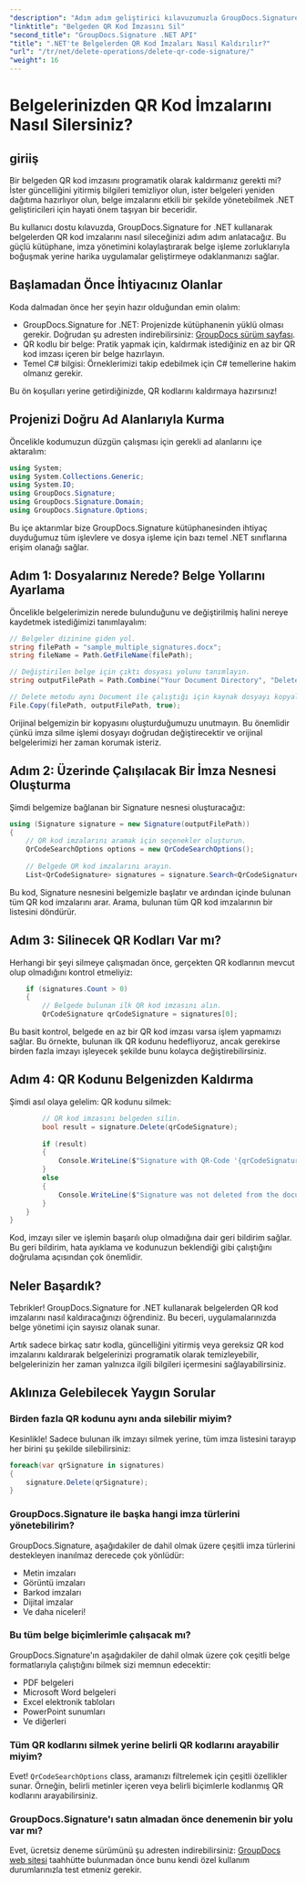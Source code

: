 ```yaml
---
"description": "Adım adım geliştirici kılavuzumuzla GroupDocs.Signature for .NET'i kullanarak belgelerinizden QR kod imzalarını kolayca nasıl sileceğinizi öğrenin."
"linktitle": "Belgeden QR Kod İmzasını Sil"
"second_title": "GroupDocs.Signature .NET API"
"title": ".NET'te Belgelerden QR Kod İmzaları Nasıl Kaldırılır?"
"url": "/tr/net/delete-operations/delete-qr-code-signature/"
"weight": 16
---
```


# Belgelerinizden QR Kod İmzalarını Nasıl Silersiniz?

## giriiş

Bir belgeden QR kod imzasını programatik olarak kaldırmanız gerekti mi? İster güncelliğini yitirmiş bilgileri temizliyor olun, ister belgeleri yeniden dağıtıma hazırlıyor olun, belge imzalarını etkili bir şekilde yönetebilmek .NET geliştiricileri için hayati önem taşıyan bir beceridir.

Bu kullanıcı dostu kılavuzda, GroupDocs.Signature for .NET kullanarak belgelerden QR kod imzalarını nasıl sileceğinizi adım adım anlatacağız. Bu güçlü kütüphane, imza yönetimini kolaylaştırarak belge işleme zorluklarıyla boğuşmak yerine harika uygulamalar geliştirmeye odaklanmanızı sağlar.

## Başlamadan Önce İhtiyacınız Olanlar

Koda dalmadan önce her şeyin hazır olduğundan emin olalım:

- GroupDocs.Signature for .NET: Projenizde kütüphanenin yüklü olması gerekir. Doğrudan şu adresten indirebilirsiniz: [GroupDocs sürüm sayfası](https://releases.groupdocs.com/signature/net/).
- QR kodlu bir belge: Pratik yapmak için, kaldırmak istediğiniz en az bir QR kod imzası içeren bir belge hazırlayın.
- Temel C# bilgisi: Örneklerimizi takip edebilmek için C# temellerine hakim olmanız gerekir.

Bu ön koşulları yerine getirdiğinizde, QR kodlarını kaldırmaya hazırsınız!

## Projenizi Doğru Ad Alanlarıyla Kurma

Öncelikle kodumuzun düzgün çalışması için gerekli ad alanlarını içe aktaralım:

```csharp
using System;
using System.Collections.Generic;
using System.IO;
using GroupDocs.Signature;
using GroupDocs.Signature.Domain;
using GroupDocs.Signature.Options;
```

Bu içe aktarımlar bize GroupDocs.Signature kütüphanesinden ihtiyaç duyduğumuz tüm işlevlere ve dosya işleme için bazı temel .NET sınıflarına erişim olanağı sağlar.

## Adım 1: Dosyalarınız Nerede? Belge Yollarını Ayarlama

Öncelikle belgelerimizin nerede bulunduğunu ve değiştirilmiş halini nereye kaydetmek istediğimizi tanımlayalım:

```csharp
// Belgeler dizinine giden yol.
string filePath = "sample_multiple_signatures.docx";
string fileName = Path.GetFileName(filePath);

// Değiştirilen belge için çıktı dosyası yolunu tanımlayın.
string outputFilePath = Path.Combine("Your Document Directory", "DeleteQRCode", fileName);

// Delete metodu aynı Document ile çalıştığı için kaynak dosyayı kopyalayın.
File.Copy(filePath, outputFilePath, true);
```

Orijinal belgemizin bir kopyasını oluşturduğumuzu unutmayın. Bu önemlidir çünkü imza silme işlemi dosyayı doğrudan değiştirecektir ve orijinal belgelerimizi her zaman korumak isteriz.

## Adım 2: Üzerinde Çalışılacak Bir İmza Nesnesi Oluşturma

Şimdi belgemize bağlanan bir Signature nesnesi oluşturacağız:

```csharp
using (Signature signature = new Signature(outputFilePath))
{
    // QR kod imzalarını aramak için seçenekler oluşturun.
    QrCodeSearchOptions options = new QrCodeSearchOptions();
    
    // Belgede QR kod imzalarını arayın.
    List<QrCodeSignature> signatures = signature.Search<QrCodeSignature>(options);
```

Bu kod, Signature nesnesini belgemizle başlatır ve ardından içinde bulunan tüm QR kod imzalarını arar. Arama, bulunan tüm QR kod imzalarının bir listesini döndürür.

## Adım 3: Silinecek QR Kodları Var mı?

Herhangi bir şeyi silmeye çalışmadan önce, gerçekten QR kodlarının mevcut olup olmadığını kontrol etmeliyiz:

```csharp
    if (signatures.Count > 0)
    {
        // Belgede bulunan ilk QR kod imzasını alın.
        QrCodeSignature qrCodeSignature = signatures[0];
```

Bu basit kontrol, belgede en az bir QR kod imzası varsa işlem yapmamızı sağlar. Bu örnekte, bulunan ilk QR kodunu hedefliyoruz, ancak gerekirse birden fazla imzayı işleyecek şekilde bunu kolayca değiştirebilirsiniz.

## Adım 4: QR Kodunu Belgenizden Kaldırma

Şimdi asıl olaya gelelim: QR kodunu silmek:

```csharp
        // QR kod imzasını belgeden silin.
        bool result = signature.Delete(qrCodeSignature);
        
        if (result)
        {
            Console.WriteLine($"Signature with QR-Code '{qrCodeSignature.Text}' and encode type '{qrCodeSignature.EncodeType.TypeName}' was deleted from document ['{fileName}'].");
        }
        else
        {
            Console.WriteLine($"Signature was not deleted from the document! Signature with QR-Code '{qrCodeSignature.Text}' and encode type '{qrCodeSignature.EncodeType.TypeName}' was not found!");
        }
    }
}
```

Kod, imzayı siler ve işlemin başarılı olup olmadığına dair geri bildirim sağlar. Bu geri bildirim, hata ayıklama ve kodunuzun beklendiği gibi çalıştığını doğrulama açısından çok önemlidir.

## Neler Başardık?

Tebrikler! GroupDocs.Signature for .NET kullanarak belgelerden QR kod imzalarını nasıl kaldıracağınızı öğrendiniz. Bu beceri, uygulamalarınızda belge yönetimi için sayısız olanak sunar.

Artık sadece birkaç satır kodla, güncelliğini yitirmiş veya gereksiz QR kod imzalarını kaldırarak belgelerinizi programatik olarak temizleyebilir, belgelerinizin her zaman yalnızca ilgili bilgileri içermesini sağlayabilirsiniz.

## Aklınıza Gelebilecek Yaygın Sorular

### Birden fazla QR kodunu aynı anda silebilir miyim?

Kesinlikle! Sadece bulunan ilk imzayı silmek yerine, tüm imza listesini tarayıp her birini şu şekilde silebilirsiniz:

```csharp
foreach(var qrSignature in signatures)
{
    signature.Delete(qrSignature);
}
```

### GroupDocs.Signature ile başka hangi imza türlerini yönetebilirim?

GroupDocs.Signature, aşağıdakiler de dahil olmak üzere çeşitli imza türlerini destekleyen inanılmaz derecede çok yönlüdür:
- Metin imzaları
- Görüntü imzaları
- Barkod imzaları
- Dijital imzalar
- Ve daha niceleri!

### Bu tüm belge biçimlerimle çalışacak mı?

GroupDocs.Signature'ın aşağıdakiler de dahil olmak üzere çok çeşitli belge formatlarıyla çalıştığını bilmek sizi memnun edecektir:
- PDF belgeleri
- Microsoft Word belgeleri
- Excel elektronik tabloları
- PowerPoint sunumları
- Ve diğerleri

### Tüm QR kodlarını silmek yerine belirli QR kodlarını arayabilir miyim?

Evet! `QrCodeSearchOptions` class, aramanızı filtrelemek için çeşitli özellikler sunar. Örneğin, belirli metinler içeren veya belirli biçimlerle kodlanmış QR kodlarını arayabilirsiniz.

### GroupDocs.Signature'ı satın almadan önce denemenin bir yolu var mı?

Evet, ücretsiz deneme sürümünü şu adresten indirebilirsiniz: [GroupDocs web sitesi](https://releases.groupdocs.com/) taahhütte bulunmadan önce bunu kendi özel kullanım durumlarınızla test etmeniz gerekir.